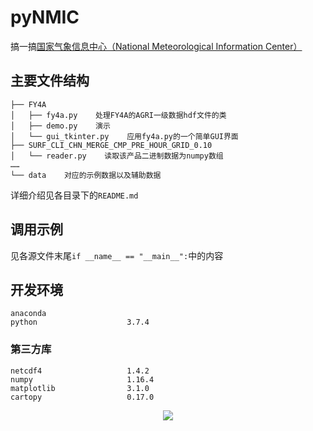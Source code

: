 # pyNMIC

搞一搞[国家气象信息中心（National Meteorological Information Center）](https://data.cma.cn/)

## 主要文件结构
```
├── FY4A
│   ├── fy4a.py    处理FY4A的AGRI一级数据hdf文件的类
│   ├── demo.py    演示
│   └── gui_tkinter.py    应用fy4a.py的一个简单GUI界面
├── SURF_CLI_CHN_MERGE_CMP_PRE_HOUR_GRID_0.10
│   └── reader.py    读取该产品二进制数据为numpy数组
……
└── data    对应的示例数据以及辅助数据
```
详细介绍见各目录下的`README.md`

## 调用示例
见各源文件末尾`if __name__ == "__main__":`中的内容

## 开发环境
```
anaconda
python                    3.7.4
```
### 第三方库
```
netcdf4                   1.4.2
numpy                     1.16.4
matplotlib                3.1.0
cartopy                   0.17.0
```



<center>

![](./data/weixin_qr.png)</center>